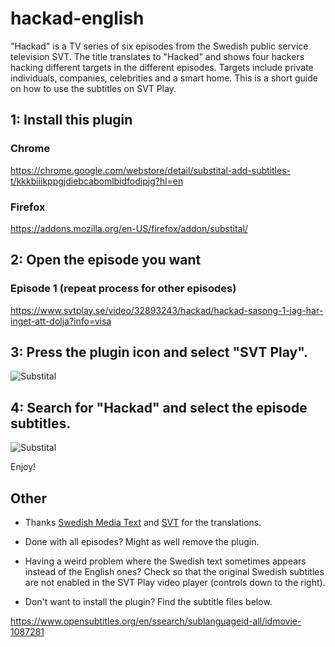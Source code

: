 # hackad-english
"Hackad" is a TV series of six episodes from the Swedish public service television SVT. The title translates to "Hacked" and shows four hackers hacking different targets in the different episodes. Targets include private individuals, companies, celebrities and a smart home. This is a short guide on how to use the subtitles on SVT Play.

## 1: Install this plugin

### Chrome
https://chrome.google.com/webstore/detail/substital-add-subtitles-t/kkkbiiikppgjdiebcabomlbidfodipjg?hl=en

### Firefox
https://addons.mozilla.org/en-US/firefox/addon/substital/

## 2: Open the episode you want 

### Episode 1 (repeat process for other episodes)
https://www.svtplay.se/video/32893243/hackad/hackad-sasong-1-jag-har-inget-att-dolja?info=visa


## 3: Press the plugin icon and select "SVT Play".

![Substital](plugin.png)

## 4: Search for "Hackad" and select the episode subtitles.

![Substital](search.png)

Enjoy!

## Other
* Thanks [Swedish Media Text](https://medietext.se) and [SVT](https://www.svt.se) for the translations.

* Done with all episodes? Might as well remove the plugin.

* Having a weird problem where the Swedish text sometimes appears instead of the English ones? Check so that the original Swedish subtitles are not enabled in the SVT Play video player (controls down to the right).

* Don't want to install the plugin? Find the subtitle files below.

https://www.opensubtitles.org/en/ssearch/sublanguageid-all/idmovie-1087281
